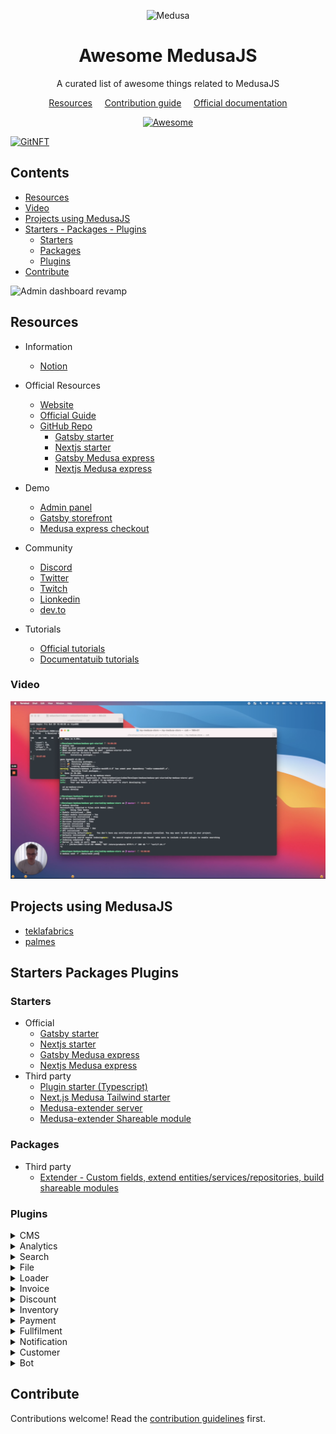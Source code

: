 <!--lint disable awesome-list-item-->
<div align="center">
  <p align="center">
    <img alt="Medusa" src="https://uploads-ssl.webflow.com/61fba9f6deac297b7b22017d/62000006ce573a706c92546c_logo.svg" width="200" />
  </p>
<h1>Awesome MedusaJS</h1>
<p>A curated list of awesome things related to MedusaJS</p>

<a href="#resources">Resources</a>
&nbsp;&nbsp;&nbsp;
<a href="CONTRIBUTING.md">Contribution guide</a>
&nbsp;&nbsp;&nbsp;
<a href="https://docs.medusajs.com/">Official documentation</a>

  <a href="https://awesome.re">
    <img src="https://awesome.re/badge.svg" alt="Awesome">
  </a>
</div>

[![GitNFT](https://img.shields.io/badge/%F0%9F%94%AE-Open%20in%20GitNFT-darkviolet?style=flat)](https://gitnft.quine.sh/app/commits/list/repo/awesome-medusajs)

## Contents <!-- omit in toc -->

- [Resources](#resources)
- [Video](#video)
- [Projects using MedusaJS](#projects-using-medusajs)
- [Starters - Packages - Plugins](#starters-packages-plugins)
  - [Starters](#starters)
  - [Packages](#packages)
  - [Plugins](#plugins)
- [Contribute](#contribute)

<!--lint enable awesome-list-item-->

![Admin dashboard revamp](https://uploads-ssl.webflow.com/61fba9f6deac297b7b22017d/61fec76b67fa73688f7b7d2d_test-oli-p-2000.png)

## Resources

- Information
    - [Notion](https://medusajs.notion.site/medusajs/Medusa-Home-3485f8605d834a07949b17d1a9f7eafd)

- Official Resources
  - [Website](https://www.medusajs.com/)
  - [Official Guide](https://docs.medusajs.com/)
  - [GitHub Repo](https://github.com/medusajs/medusa)
    - [Gatsby starter](https://github.com/medusajs/gatsby-starter-medusa)
    - [Nextjs starter](https://github.com/medusajs/nextjs-starter-medusa)
    - [Gatsby Medusa express](https://github.com/medusajs/medusa-express-gatsby)
    - [Nextjs Medusa express](https://github.com/medusajs/medusa-express-nextjs)

- Demo
  - [Admin panel](https://demo.medusa-commerce.com/)
  - [Gatsby storefront](https://start.medusajs.com/)
  - [Medusa express checkout](https://www.medusa.express/)
  
- Community
  - [Discord](https://discord.gg/xpCwq3Kfn8)
  - [Twitter](https://twitter.com/intent/follow?screen_name=medusajs)
  - [Twitch](https://www.twitch.tv/medusajs)
  - [Lionkedin](https://www.linkedin.com/company/medusa-commerce)
  - [dev.to](https://dev.to/medusajs)

- Tutorials
  - [Official tutorials](https://www.medusajs.com/blog)
  - [Documentatuib tutorials](https://docs.medusajs.com/tutorial/set-up-your-development-environment)
  
### Video

[![Try it out](./assets/video-thumb-1.png)](https://cdn.loom.com/sessions/thumbnails/38d45d322cf749d6a20778c2b8afc07d-1635516731908.mp4)

## Projects using MedusaJS

- [teklafabrics](https://teklafabrics.com/)
- [palmes](https://palmes.co/)

## Starters Packages Plugins

### Starters

- Official
    - [Gatsby starter](https://github.com/medusajs/gatsby-starter-medusa)
    - [Nextjs starter](https://github.com/medusajs/nextjs-starter-medusa)
    - [Gatsby Medusa express](https://github.com/medusajs/medusa-express-gatsby)
    - [Nextjs Medusa express](https://github.com/medusajs/medusa-express-nextjs)
- Third party
    - [Plugin starter (Typescript)](https://github.com/adrien2p/medusa-plugin-starter-ts)
    - [Next.js Medusa Tailwind starter](https://github.com/avneesh0612/next-medusa-tailwind-template)
    - [Medusa-extender server](https://github.com/adrien2p/medusa-extender/tree/main/starters/server)
    - [Medusa-extender Shareable module](https://github.com/adrien2p/medusa-extender/tree/main/starters/plugin-module)

### Packages

- Third party
  - [Extender - Custom fields, extend entities/services/repositories, build shareable modules](https://github.com/adrien2p/medusa-extender)

### Plugins

<details>
  <summary>CMS</summary>
  
  - [Contentful](https://docs.medusajs.com/add-plugins/contentful)
  - [Strapi](https://docs.medusajs.com/add-plugins/strapi)
</details>
<details>
  <summary>Analytics</summary>
  
  - [Segment](https://docs.medusajs.com/add-plugins/segment)
</details>
<details>
  <summary>Search</summary>
  
  - [Meilisearch](https://docs.medusajs.com/add-plugins/meilisearch)
  - [Algolia](https://docs.medusajs.com/add-plugins/algolia)
</details>
<details>
  <summary>File</summary>
  
  - [Spaces](https://docs.medusajs.com/add-plugins/spaces)
  - [S3](https://docs.medusajs.com/add-plugins/s3)
  - [Minio](https://github.com/medusajs/medusa/tree/master/packages/medusa-file-minio)
  - Third party
    - [Cloudflare Images](https://github.com/drewdecarme/medusa-file-cloudflare-images)
    - [Local Storage](https://github.com/blechlawine/medusa-plugin-filestorage-local)
    - [GCP](https://github.com/kingwill101/medusa-file-gcp)
    - [Cloudinary](https://www.npmjs.com/package/medusa-file-cloudinary)
</details>
<details>
  <summary>Loader</summary>
  
  - [Shopify](https://github.com/medusajs/medusa/blob/master/packages/medusa-source-shopify/src/loaders/index.js)
</details>
<details>
  <summary>Invoice</summary>
  
  - [Economic](https://github.com/medusajs/medusa/tree/master/packages/medusa-plugin-economic)
</details>
<details>
  <summary>Discount</summary>
  
  - [Generator](https://github.com/medusajs/medusa/tree/master/packages/medusa-plugin-discount-generator)
</details>
<details>
  <summary>Inventory</summary>
  
  - [Brightpearl](https://github.com/medusajs/medusa/tree/master/packages/medusa-plugin-brightpearl)
</details>
<details>
  <summary>Payment</summary>
  
  - [Manual](https://github.com/medusajs/medusa/tree/master/packages/medusa-payment-manual)
  - [Stripe](https://docs.medusajs.com/add-plugins/stripe)
  - [Klarna](https://docs.medusajs.com/add-plugins/klarna)
  - [Paypal](https://docs.medusajs.com/add-plugins/paypal)
  - [Adyen](https://github.com/medusajs/medusa/tree/master/packages/medusa-payment-adyen)
</details>
<details>
  <summary>Fullfilment</summary>
  
  - [Manual](https://github.com/medusajs/medusa/tree/master/packages/medusa-fulfillment-manual)
  - [Webshiper](https://github.com/medusajs/medusa/tree/master/packages/medusa-fulfillment-webshipper)
</details>
<details>
  <summary>Notification</summary>
  
  - [Sendgrid](https://docs.medusajs.com/add-plugins/sendgrid)
  - [Mailchimp](https://github.com/medusajs/medusa/tree/master/packages/medusa-plugin-mailchimp)
  - [Twilio](https://github.com/medusajs/medusa/tree/master/packages/medusa-plugin-twilio-sms)
</details>
<details>
  <summary>Customer</summary>
  
  - [Wish list](https://github.com/medusajs/medusa/tree/master/packages/medusa-plugin-wishlist)
</details>
<details>
  <summary>Bot</summary>

  - [Slack](https://docs.medusajs.com/add-plugins/slack)
</details>

## Contribute

Contributions welcome! Read the [contribution guidelines](CONTRIBUTING.md) first.

